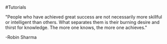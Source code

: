 #Tutorials
<p>"People who have achieved great success are not necessarily more skillful or intelligent than others. What separates them is their burning desire and thirst for knowledge. The more one knows, the more one achieves."</p>
<p>-Robin Sharma</p>
